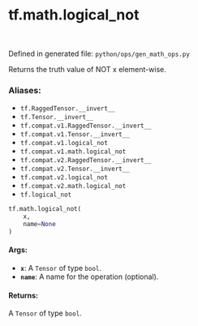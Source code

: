 <div itemscope itemtype="http://developers.google.com/ReferenceObject">
<meta itemprop="name" content="tf.math.logical_not" />
<meta itemprop="path" content="Stable" />
</div>

# tf.math.logical_not

<!-- Insert buttons -->

<table class="tfo-notebook-buttons tfo-api" align="left">
</table>

Defined in generated file: `python/ops/gen_math_ops.py`



<!-- Start diff -->
Returns the truth value of NOT x element-wise.

### Aliases:

* `tf.RaggedTensor.__invert__`
* `tf.Tensor.__invert__`
* `tf.compat.v1.RaggedTensor.__invert__`
* `tf.compat.v1.Tensor.__invert__`
* `tf.compat.v1.logical_not`
* `tf.compat.v1.math.logical_not`
* `tf.compat.v2.RaggedTensor.__invert__`
* `tf.compat.v2.Tensor.__invert__`
* `tf.compat.v2.logical_not`
* `tf.compat.v2.math.logical_not`
* `tf.logical_not`


``` python
tf.math.logical_not(
    x,
    name=None
)
```



<!-- Placeholder for "Used in" -->


#### Args:


* <b>`x`</b>: A `Tensor` of type `bool`.
* <b>`name`</b>: A name for the operation (optional).


#### Returns:

A `Tensor` of type `bool`.
